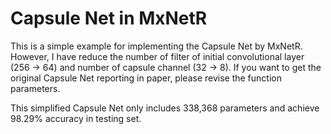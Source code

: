 
# Capsule Net in MxNetR

This is a simple example for implementing the Capsule Net by MxNetR. However, I have reduce the number of filter of initial convolutional layer (256 -> 64) and number of capsule channel (32 -> 8). If you want to get the original Capsule Net reporting in paper, please revise the function parameters.

This simplified Capsule Net only includes 338,368 parameters and achieve 98.29% accuracy in testing set.


